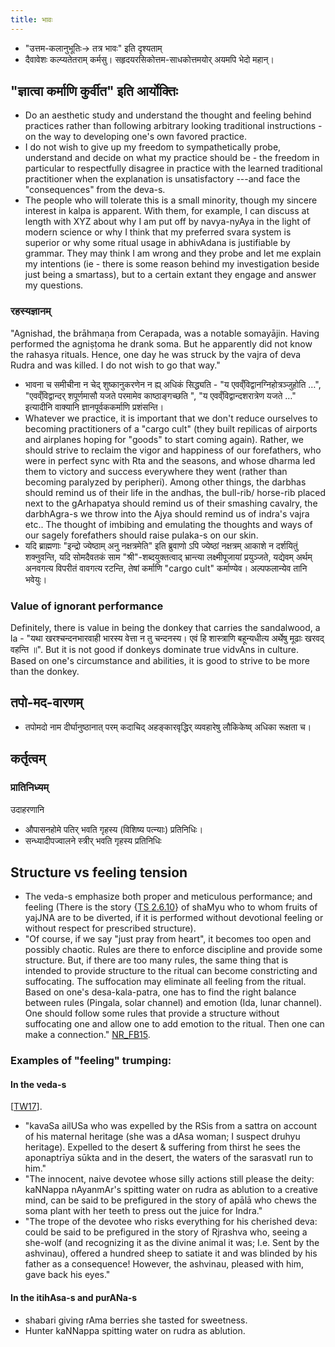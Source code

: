 ```yaml
---
title: भावः
---
```


- "उत्तम-कलानुभूतिः→ तत्र भावः" इति दृश्यताम्
- दैवावेशः कल्प्यतेतराम् कर्मसु। सहृदयरसिकोत्तम-साधकोत्तमयोर् अयमपि भेदो महान्।

## "ज्ञात्वा कर्माणि कुर्वीत" इति आर्योक्तिः

- Do an aesthetic study and understand the thought and feeling behind practices rather than following arbitrary looking traditional instructions - on the way to developing one's own favored practice.
- I do not wish to give up my freedom to sympathetically probe, understand and decide on what my practice should be - the freedom in particular to respectfully disagree in practice with the learned traditional practitioner when the explanation is unsatisfactory ---and face the "consequences" from the deva-s.
- The people who will tolerate this is a small minority, though my sincere interest in kalpa is apparent. With them, for example, I can discuss at length with XYZ about why I am put off by navya-nyAya in the light of modern science or why I think that my preferred svara system is superior  or why some ritual usage in abhivAdana is justifiable by grammar. They may think I am wrong and they probe and let me explain my intentions (ie - there is some reason behind my investigation beside just being a smartass), but to a certain extant they engage and answer my questions.

### रहस्यज्ञानम्
"Agnishad, the brāhmaṇa from Cerapada, was a notable somayājin. Having performed the agniṣṭoma he drank soma. But he apparently did not know the rahasya rituals. Hence, one day he was struck by the vajra of deva Rudra and was killed. I do not wish to go that way."

- भावना च समीचीना न चेद् शुष्कानुकरणेन न ह्य् अधिकं सिद्ध्यति - "य एवव्ँविद्वानग्निहोत्रञ्जुहोति …",  "एवव्ँविद्वान्दर् शपूर्णमासौ यजते परमामेव काष्ठाङ्गच्छति ", "य एवव्ँविद्वान्दशरात्रेण यजते …" इत्यादीनि वाक्यानि ज्ञानपूर्वककर्माणि प्रशंसन्ति। 
- Whatever we practice, it is important that we don't reduce ourselves to becoming practitioners of a "cargo cult" (they built repilicas of airports and airplanes hoping for "goods" to start coming again).  Rather, we should strive to reclaim the vigor and happiness of our forefathers, who were in perfect sync with Rta and the seasons, and whose dharma led them to victory and success everywhere they went (rather than becoming paralyzed by peripheri). Among other things, the darbhas should remind us of their life in the andhas, the bull-rib/ horse-rib placed next to the gArhapatya should remind us of their smashing cavalry, the darbhAgra-s we throw into the Ajya should remind us of indra's vajra etc.. The thought of imbibing and emulating the thoughts and ways of our sagely forefathers should raise pulaka-s on our skin.
- यदि ब्राह्मणाः "इन्द्रो ज्येष्ठाम् अनु नक्षत्रमेति" इति ब्रुवाणो ऽपि ज्येष्ठां नक्षत्रम् आकाशे न दर्शयितुं शक्नुवन्ति, यदि सोमदैवतकं साम "श्री"-शब्दयुक्तत्वाद् भ्रान्त्या लक्ष्मीपूजायां प्रयुञ्जते, यद्येवम् अर्थम् अनवगत्य विपरीतं वावगत्य रटन्ति, तेषां कर्माणि "cargo cult" कर्माण्येव। अल्पफलान्येव तानि भवेयुः।

### Value of ignorant performance
Definitely, there is value in being the donkey that carries the sandalwood, a la - "यथा खरश्चन्दनभारवाही भारस्य वेत्ता न तु चन्दनस्य। एवं हि शास्त्राणि बहून्यधीत्य अर्थेषु मूढाः खरवद् वहन्ति ॥". But it is not good if donkeys dominate true vidvAns in culture. Based on one's circumstance and abilities, it is good to strive to be more than the donkey.


## तपो-मद-वारणम्

- तपोमदो नाम दीर्घानुष्ठानात् परम् कदाचिद् अहङ्कारवृद्धिर् व्यवहारेषु लौकिकेष्व् अधिका रूक्षता च।

## कर्तृत्वम्

### प्रातिनिध्यम्

उदाहरणानि
- औपासनहोमे पतिर् भवति गृहस्य (विशिष्य पत्न्याः) प्रतिनिधिः।
- सन्ध्यादीपज्वालने स्त्रीर् भवति गृहस्य प्रतिनिधिः

## Structure vs feeling tension

- The veda-s emphasize both proper and meticulous performance; and feeling (There is the story {[TS 2.6.10](https://archive.org/stream/Anandashram_Samskrita_Granthavali_Anandashram_Sanskrit_Series/ASS_042_Krishna_Yajurvediya_Taittiriya_Samhita_Part_5_-_Kasinath_Sastri_Agase_1946#page/n93/mode/1up)} of shaMyu who to whom fruits of yajJNA are to be diverted, if it is performed without devotional feeling or without respect for prescribed structure).
- "Of course, if we say "just pray from heart", it becomes too open and possibly chaotic. Rules are there to enforce discipline and provide some structure. But, if there are too many rules, the same thing that is intended to provide structure to the ritual can become constricting and suffocating. The suffocation may eliminate all feeling from the ritual. Based on one's desa-kala-patra, one has to find the right balance between rules (Pingala, solar channel) and emotion (Ida, lunar channel). One should follow some rules that provide a structure without suffocating one and allow one to add emotion to the ritual. Then one can make a connection." [NR_FB15](https://www.facebook.com/pvr108/posts/10153156010758284).


### Examples of "feeling" trumping:
#### In the veda-s 
\[[TW17](https://twitter.com/GhorAngirasa/status/853343223342878721)\].

- "kavaSa ailUSa who was expelled by the RSis from a sattra on account of his maternal heritage (she was a dAsa woman; I suspect druhyu heritage). Expelled to the desert & suffering from thirst he sees the aponaptrīya sūkta and in the desert, the waters of the sarasvatI run to him."
- "The innocent, naive devotee whose silly actions still please the deity: kaNNappa nAyanmAr's spitting water on rudra as ablution to a creative mind, can be said to be prefigured in the story of apālā who chews the soma plant with her teeth to press out the juice for Indra."
- "The trope of the devotee who risks everything for his cherished deva: could be said to be prefigured in the story of Rjrashva who, seeing a she-wolf (and recognizing it as the divine animal it was; I.e. Sent by the ashvinau), offered a hundred sheep to satiate it and was blinded by his father as a consequence! However, the ashvinau, pleased with him, gave back his eyes."

#### In the itihAsa-s and purANa-s
- shabari giving rAma berries she tasted for sweetness.
- Hunter kaNNappa spitting water on rudra as ablution.

